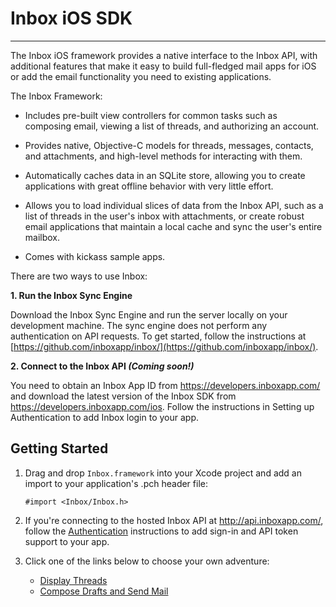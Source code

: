 Inbox iOS SDK
======
---------

The Inbox iOS framework provides a native interface to the Inbox API, with additional features that make it easy to build full-fledged mail apps for iOS or add the email functionality you need to existing applications.

The Inbox Framework:

- Includes pre-built view controllers for common tasks such as composing email, viewing a list of threads, and authorizing an account.

- Provides native, Objective-C models for threads, messages, contacts, and attachments, and high-level methods for interacting with them.

- Automatically caches data in an SQLite store, allowing you to create applications with great offline behavior with very little effort.

- Allows you to load individual slices of data from the Inbox API, such as a list of threads in the user's inbox with attachments, or create robust email applications that maintain a local cache and sync the user's entire mailbox.

- Comes with kickass sample apps. <links>


There are two ways to use Inbox:

**1. Run the Inbox Sync Engine**

Download the Inbox Sync Engine and run the server locally on your development machine. The sync engine does not perform any authentication on API requests. To get started, follow the instructions at [https://github.com/inboxapp/inbox/](https://github.com/inboxapp/inbox/).

**2. Connect to the Inbox API *(Coming soon!)***

You need to obtain an Inbox App ID from https://developers.inboxapp.com/ and download the latest version of the Inbox SDK from https://developers.inboxapp.com/ios. Follow the instructions in Setting up Authentication to add Inbox login to your app.


Getting Started
---------------

1. Drag and drop `Inbox.framework` into your Xcode project and add an import to your application's .pch header file:

	`#import <Inbox/Inbox.h>`


2. If you're connecting to the hosted Inbox API at http://api.inboxapp.com/, follow the [Authentication](./authentication.md) instructions to add sign-in and API token support to your app.
 
3. Click one of the links below to choose your own adventure:

	- [Display Threads](./threads.md)
	- [Compose Drafts and Send Mail](./compsing.md)
